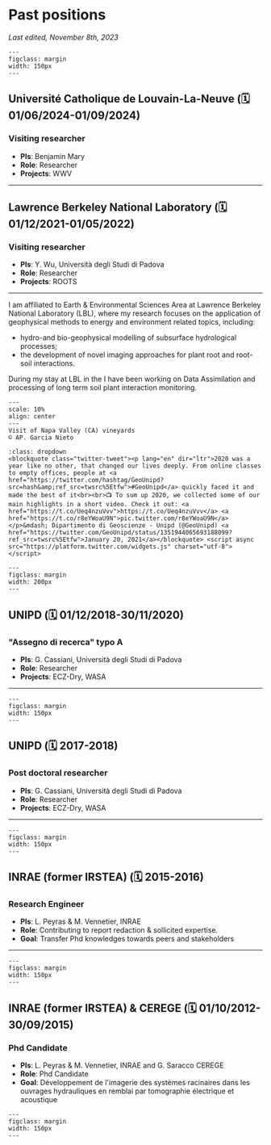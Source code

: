 #  Past positions

_Last edited, November 8th, 2023_

```{figure} /img/BerkeleyLablogo.png
---
figclass: margin
width: 150px
---
```

##  Université Catholique de Louvain-La-Neuve (🗓️ 01/06/2024-01/09/2024)
### Visiting researcher

- **PIs**: Benjamin Mary
- **Role**: Researcher 
- **Projects**: WWV
---

##  Lawrence Berkeley National Laboratory (🗓️ 01/12/2021-01/05/2022)
### Visiting researcher

- **PIs**: Y. Wu, Università degli Studi di Padova
- **Role**: Researcher 
- **Projects**: ROOTS
---

I am affiliated to Earth & Environmental Sciences Area at Lawrence Berkeley National Laboratory (LBL), where my research focuses on the application of geophysical methods to energy and environment related topics, including:
- hydro-and bio-geophysical modelling of subsurface hydrological processes;
- the development of novel imaging approaches for plant root and root-soil interactions.

During my stay at LBL in the I have been working on Data Assimilation and processing of long term soil plant interaction monitoring.

```{figure} ../img/20211127_160259.jpg
---
scale: 10%
align: center
---
Visit of Napa Valley (CA) vineyards
© AP. Garcia Nieto
```

```{seealso}
:class: dropdown
<blockquote class="twitter-tweet"><p lang="en" dir="ltr">2020 was a year like no other, that changed our lives deeply. From online classes to empty offices, people at <a href="https://twitter.com/hashtag/GeoUnipd?src=hash&amp;ref_src=twsrc%5Etfw">#GeoUnipd</a> quickly faced it and made the best of it<br><br>📺 To sum up 2020, we collected some of our main highlights in a short video. Check it out: <a href="https://t.co/Ueq4nzuVvv">https://t.co/Ueq4nzuVvv</a> <a href="https://t.co/r8eYWoaU9N">pic.twitter.com/r8eYWoaU9N</a></p>&mdash; Dipartimento di Geoscienze - Unipd (@GeoUnipd) <a href="https://twitter.com/GeoUnipd/status/1351944065693188099?ref_src=twsrc%5Etfw">January 20, 2021</a></blockquote> <script async src="https://platform.twitter.com/widgets.js" charset="utf-8"></script>

```

```{figure} /img/BerkeleyLablogo.png
---
figclass: margin
width: 200px
---
```

##  UNIPD (🗓️ 01/12/2018-30/11/2020)
### "Assegno di recerca" typo A 

- **PIs**: G. Cassiani, Università degli Studi di Padova
- **Role**: Researcher 
- **Projects**: ECZ-Dry, WASA
---

```{figure} /img/unipd.jpg
---
figclass: margin
width: 150px
---
```
##  UNIPD (🗓️ 2017-2018)
### Post doctoral researcher

- **PIs**: G. Cassiani, Università degli Studi di Padova
- **Role**: Researcher 
- **Projects**: ECZ-Dry, WASA
---

```{figure} /img/inraelogo.png
---
figclass: margin
width: 150px
---
```
##  INRAE (former IRSTEA) (🗓️ 2015-2016)
### Research Engineer

- **PIs**: L. Peyras & M. Vennetier, INRAE
- **Role**: Contributing to report redaction & sollicited expertise. 
- **Goal**: Transfer Phd knowledges towards peers and stakeholders
---


```{figure} /img/inraelogo.png
---
figclass: margin
width: 150px
---
```

##  INRAE (former IRSTEA) & CEREGE (🗓️ 01/10/2012-30/09/2015)
### Phd Candidate 

- **PIs**: L. Peyras & M. Vennetier, INRAE and G. Saracco CEREGE
- **Role**: Phd Candidate 
- **Goal**: Développement de l'imagerie des systèmes racinaires dans les ouvrages hydrauliques en remblai par tomographie électrique et acoustique


```{figure} /img/inraelogo.png
---
figclass: margin
width: 150px
---
```






